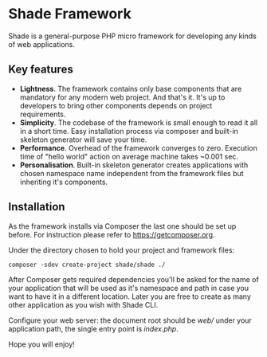 # Shade Framework

Shade is a general-purpose PHP micro framework for developing any kinds of web applications.

## Key features

* **Lightness**. The framework contains only base components that are mandatory for any modern web project. And that's it. It's up to developers to bring other components depends on project requirements.
* **Simplicity**. The codebase of the framework is small enough to read it all in a short time. Easy installation process via composer and built-in skeleton generator will save your time.
* **Performance**. Overhead of the framework converges to zero. Execution time of "hello world" action on average machine takes ~0.001 sec.
* **Personalisation**. Built-in skeleton generator creates applications with chosen namespace name independent from the framework files but inheriting it's components.

## Installation

As the framework installs via Composer the last one should be set up before. For instruction please refer to <https://getcomposer.org>.

Under the directory chosen to hold your project and framework files:

    composer -sdev create-project shade/shade ./

After Composer gets required dependencies you'll be asked for the name of your application that will be used as it's namespace and path in case you want to have it in a different location. Later you are free to create as many other application as you wish with Shade CLI.

Configure your web server: the document root should be _web/_ under your application path, the single entry point is _index.php_.

Hope you will enjoy!